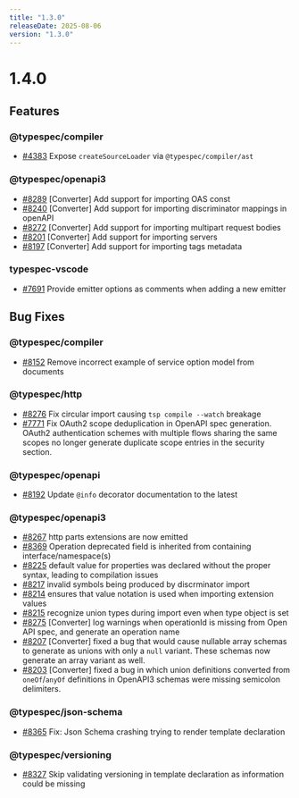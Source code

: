 ```yaml
---
title: "1.3.0"
releaseDate: 2025-08-06
version: "1.3.0"
---
```


# 1.4.0

## Features

### @typespec/compiler

- [#4383](https://github.com/microsoft/typespec/pull/4383) Expose `createSourceLoader` via `@typespec/compiler/ast`

### @typespec/openapi3

- [#8289](https://github.com/microsoft/typespec/pull/8289) [Converter] Add support for importing OAS const
- [#8240](https://github.com/microsoft/typespec/pull/8240) [Converter] Add support for importing discriminator mappings in openAPI
- [#8272](https://github.com/microsoft/typespec/pull/8272) [Converter] Add support for importing multipart request bodies
- [#8201](https://github.com/microsoft/typespec/pull/8201) [Converter] Add support for importing servers
- [#8197](https://github.com/microsoft/typespec/pull/8197) [Converter] Add support for importing tags metadata

### typespec-vscode

- [#7691](https://github.com/microsoft/typespec/pull/7691) Provide emitter options as comments when adding a new emitter

## Bug Fixes

### @typespec/compiler

- [#8152](https://github.com/microsoft/typespec/pull/8152) Remove incorrect example of service option model from documents

### @typespec/http

- [#8276](https://github.com/microsoft/typespec/pull/8276) Fix circular import causing `tsp compile --watch` breakage
- [#7771](https://github.com/microsoft/typespec/pull/7771) Fix OAuth2 scope deduplication in OpenAPI spec generation. OAuth2 authentication schemes with multiple flows sharing the same scopes no longer generate duplicate scope entries in the security section.

### @typespec/openapi

- [#8192](https://github.com/microsoft/typespec/pull/8192) Update `@info` decorator documentation to the latest

### @typespec/openapi3

- [#8267](https://github.com/microsoft/typespec/pull/8267) http parts extensions are now emitted
- [#8369](https://github.com/microsoft/typespec/pull/8369) Operation deprecated field is inherited from containing interface/namespace(s)
- [#8225](https://github.com/microsoft/typespec/pull/8225) default value for properties was declared without the proper syntax, leading to compilation issues
- [#8217](https://github.com/microsoft/typespec/pull/8217) invalid symbols being produced by discrminator import
- [#8214](https://github.com/microsoft/typespec/pull/8214) ensures that value notation is used when importing extension values
- [#8215](https://github.com/microsoft/typespec/pull/8215) recognize union types during import even when type object is set
- [#8275](https://github.com/microsoft/typespec/pull/8275) [Converter] log warnings when operationId is missing from Open API spec, and generate an operation name
- [#8207](https://github.com/microsoft/typespec/pull/8207) [Converter] fixed a bug that would cause nullable array schemas to generate as unions with only a `null` variant. These schemas now generate an array variant as well.
- [#8203](https://github.com/microsoft/typespec/pull/8203) [Converter] fixed a bug in which union definitions converted from `oneOf`/`anyOf` definitions in OpenAPI3 schemas were missing semicolon delimiters.

### @typespec/json-schema

- [#8365](https://github.com/microsoft/typespec/pull/8365) Fix: Json Schema crashing trying to render template declaration

### @typespec/versioning

- [#8327](https://github.com/microsoft/typespec/pull/8327) Skip validating versioning in template declaration as information could be missing

